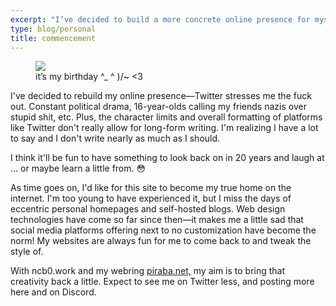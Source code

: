 ```yaml
---
excerpt: "I’ve decided to build a more concrete online presence for myself—social platforms like Twitter aren't ideal for getting across long-form thoughts in the same way a blog can."
type: blog/personal
title: commencement
---
```

<figure class="float right">
  <img src="{{ site.baseurl }}/assets/gif/bunny.gif">
  <figcaption>it’s my birthday ^_&nbsp;^&nbsp;)/~&nbsp;<3</figcaption>
</figure>

I've decided to rebuild my online presence—Twitter stresses me the fuck out. Constant political drama, 16-year-olds calling my friends nazis over stupid shit, etc. Plus, the character limits and overall formatting of platforms like Twitter don't really allow for long-form writing. I'm realizing I have a lot to say and I don't write nearly as much as I should.

I think it'll be fun to have something to look back on in 20 years and laugh at … or maybe learn a little from. 😳

As time goes on, I'd like for this site to become my true home on the internet. I'm too young to have experienced it, but I miss the days of eccentric personal homepages and self-hosted blogs. Web design technologies have come so far since then—it makes me a little sad that social media platforms offering next to no customization have become the norm! My websites are always fun for me to come back to and tweak the style of.

With ncb0.work and my webring [piraba.net,](http://piraba.net) my aim is to bring that creativity back a little. Expect to see me on Twitter less, and posting more here and on Discord.

<!-- * * * -->

<!-- ### What do you do? 🤨

Some know me for illustration, some know me for [type design](http://sbintl.cc) or graphic design … some know me for drawing [furry porn?](http://twitter.com/awabug) *(R-18)* [I do a little music, too.](http://soundcloud.com/ncb0) If I was any more full of myself than I am already I would call myself a polymath. But I hate that word and I'd rather just say I'm "skilled in many areas" than claim to be some kind of modern Da Vinci.

I've been filling sketchbooks and drawing (but never finishing) comics since I was seven or eight. I see myself as an artist first, and everything else second. -->


